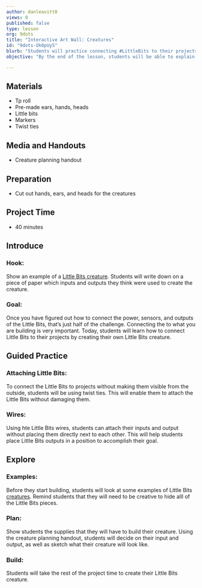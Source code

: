 ```yaml
---
author: danleavitt0
views: 0
published: false
type: lesson
org: 9dots
title: "Interactive Art Wall: Creatures"
id: "9dots-Ok0pUy5"
blurb: "Students will practice connecting #LittleBits to their projects using wires and twist ties by creating a Little Bits creature."
objective: "By the end of the lesson, students will be able to explain the importance of the Little Bits wires, and create a cardboard creature that incorporates hidden Little Bits pieces."

---
```


## Materials

- Tp roll
- Pre-made ears, hands, heads
- Little bits
- Markers
- Twist ties

## Media and Handouts

- Creature planning handout

## Preparation

- Cut out hands, ears, and heads for the creatures

## Project Time

- 40 minutes

## Introduce

### Hook:
Show an example of a [Little Bits creature](http://littlebits.cc/projects/rude-animal). Students will write down on a piece of paper which inputs and outputs they think were used to create the creature.

### Goal:
Once you have figured out how to connect the power, sensors, and outputs of the Little Bits, that’s just half of the challenge.  Connecting the to what you are building is very important. Today, students will learn how to connect Little Bits to their projects by creating their own Little Bits creature.

## Guided Practice

### Attaching Little Bits:
To connect the Little Bits to projects without making them visible from the outside, students will be using twist ties. This will enable them to attach the Little Bits without damaging them.

### Wires:
Using hte Little Bits wires, students can attach their inputs and output without placing them directly next to each other. This will help students place Little Bits outputs in a position to accomplish their goal.

## Explore

### Examples:
Before they start building, students will look at some examples of Little Bits [creatures](https://lb-community.s3.amazonaws.com/uploads/lesson/image/40/large_IMG_1511.JPG). Remind students that they will need to be creative to hide alll of the Little Bits pieces.

### Plan:
Show students the supplies that they will have to build their creature. Using the creature planning handout, students will decide on their input and output, as well as sketch what their creature will look like.

### Build:
Students will take the rest of the project time to create their Little Bits creature.

